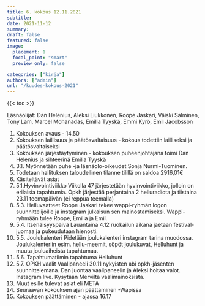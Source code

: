 ```yaml
---
title: 6. kokous 12.11.2021
subtitle: 
date: 2021-11-12
summary: 
draft: false
featured: false
image:
  placement: 1
  focal_point: "smart"
  preview_only: false

categories: ["kirja"]
authors: ["admin"]
url: "/kuudes-kokous-2021"
---
```

{{< toc >}}

Läsnäolijat: Dan Helenius, Aleksi Liukkonen, Roope Jaskari, Väiski Salminen, Tony Lam, Marcel Mohanadas, Emilia Tyyskä, Emmi Kyrö, Emil Jacobsson

1. Kokouksen avaus - 14.50
2. Kokouksen laillisuus ja päätösvaltaisuus - kokous todettiin lailliseksi ja
päätösvaltaiseksi
3. Kokouksen järjestäytyminen - kokouksen puheenjohtajana toimi Dan Helenius  ja sihteerinä Emilia Tyyskä
  1. 3.1. Myönnetään puhe -ja läsnäolo-oikeudet Sonja Nurmi-Tuominen.
4. Todetaan hallituksen taloudellinen tilanne tilillä on saldoa 2916,01€
5. Käsiteltävät asiat
  1. 5.1.Hyvinvointiviikko
    Viikolla 47 järjestetään hyvinvointiviikko, jolloin on erilaisia tapahtumia. Opkh järjestää perjantaina 2 helluradiota ja tiistaina 23.11 teemapäivän (ei reppua teemalla)
  2. 5.3. Helluvaatteet
    Roope Jaskari tekee wappi-ryhmän logon suunnittelijoille ja instagram julkaisun sen mainostamiseksi. Wappi-ryhmään tulee Roope, Emilia ja Emil.
  3. 5.4. Itsenäisyyspäivä
    Lauantaina 4.12 ruokailun aikana jaetaan festival-juomaa ja pukeudutaan hienosti. 
  4. 5.5. Joulukalenteri
    Pidetään joulukalenteri instagram tarina muodossa. Joulukalenteriin esim. hellu-meemit, söpöt joulukuvat, Helluhunt ja muuta jouluaiheista tapahtumaa.
  5. 5.6. Tapahtumatiimin tapahtuma
    Helluhunt
  6. 5.7. OPKH vaalit
    Vaalipaneeli 30.11 nykyisten abi opkh-jäsenten suunnittelemana. Dan juontaa vaalipaneelin ja Aleksi hoitaa valot. Instagram live. Kysytään Merviltä vaalimainoksista. 
6. Muut esille tulevat asiat eli META
7. Seuraavan kokouksen ajan päättäminen -Wapissa
8. Kokouksen päättäminen - ajassa 16.17
